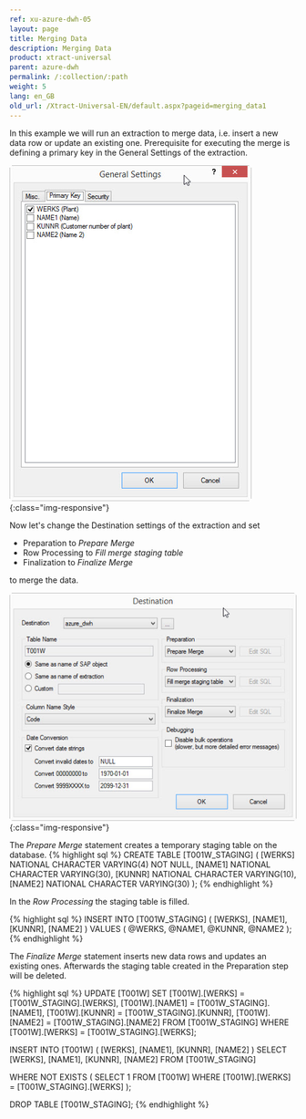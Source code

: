 ```yaml
---
ref: xu-azure-dwh-05
layout: page
title: Merging Data
description: Merging Data
product: xtract-universal
parent: azure-dwh
permalink: /:collection/:path
weight: 5
lang: en_GB
old_url: /Xtract-Universal-EN/default.aspx?pageid=merging_data1
---
```


In this example we will run an extraction to merge data, i.e. insert a new data row or update an existing one.
Prerequisite for executing the merge is defining a primary key in the General Settings of the extraction.

![XU_table_Primary_key](/img/content/XU_table_Primary_key.jpg){:class="img-responsive"}

Now let's change the Destination settings of the extraction and set 
- Preparation to *Prepare Merge*
- Row Processing to *Fill merge staging table*
- Finalization to *Finalize Merge*

to merge the data.

![XU_Azure_DWH_merge](/img/content/XU_Azure_DWH_merge.jpg){:class="img-responsive"}

The *Prepare Merge* statement creates a temporary staging table on the database.
{% highlight sql %}
CREATE TABLE [T001W_STAGING]
(
   [WERKS] NATIONAL CHARACTER VARYING(4) NOT NULL,
   [NAME1] NATIONAL CHARACTER VARYING(30),
   [KUNNR] NATIONAL CHARACTER VARYING(10),
   [NAME2] NATIONAL CHARACTER VARYING(30)
);
{% endhighlight %}

In the *Row Processing* the staging table is filled.

{% highlight sql %}
INSERT INTO [T001W_STAGING]
(
   [WERKS],
   [NAME1],
   [KUNNR],
   [NAME2]
)
VALUES
(
   @WERKS,
   @NAME1,
   @KUNNR,
   @NAME2
);
{% endhighlight %}

The *Finalize Merge* statement inserts new data rows and updates an existing ones.
Afterwards the staging table created in the Preparation step will be deleted.

{% highlight sql %}
UPDATE [T001W] SET
   [T001W].[WERKS] = [T001W_STAGING].[WERKS],
   [T001W].[NAME1] = [T001W_STAGING].[NAME1],
   [T001W].[KUNNR] = [T001W_STAGING].[KUNNR],
   [T001W].[NAME2] = [T001W_STAGING].[NAME2]
FROM [T001W_STAGING]
WHERE
   [T001W].[WERKS] = [T001W_STAGING].[WERKS];

INSERT INTO [T001W]
(
   [WERKS],
   [NAME1],
   [KUNNR],
   [NAME2]
)
SELECT
   [WERKS],
   [NAME1],
   [KUNNR],
   [NAME2]
FROM [T001W_STAGING]

   WHERE NOT EXISTS
   (
      SELECT 1
      FROM [T001W]
      WHERE
         [T001W].[WERKS] = [T001W_STAGING].[WERKS]
   );

DROP TABLE [T001W_STAGING];
{% endhighlight %}

